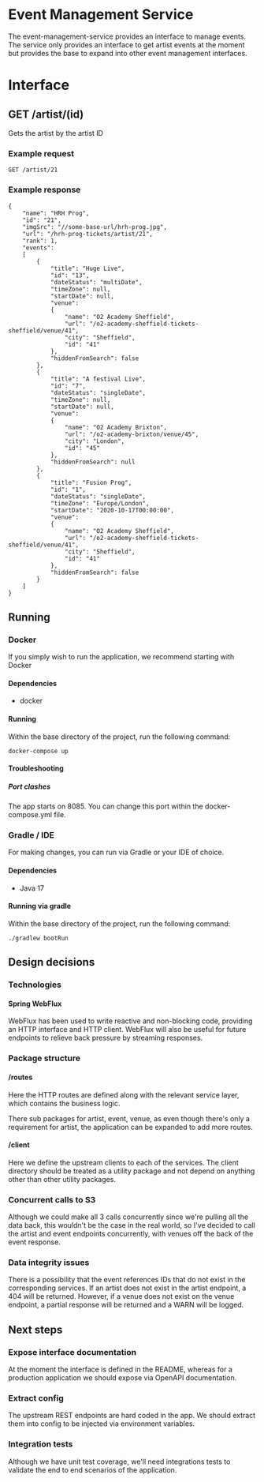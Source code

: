 # Event Management Service
The event-management-service provides an interface to manage events. The service only provides an interface to get artist events at the moment but provides the base to expand into other event management interfaces.

# Interface
## GET /artist/(id)
Gets the artist by the artist ID
### Example request
```
GET /artist/21
```

### Example response
```
{
    "name": "HRH Prog",
    "id": "21",
    "imgSrc": "//some-base-url/hrh-prog.jpg",
    "url": "/hrh-prog-tickets/artist/21",
    "rank": 1,
    "events":
    [
        {
            "title": "Huge Live",
            "id": "13",
            "dateStatus": "multiDate",
            "timeZone": null,
            "startDate": null,
            "venue":
            {
                "name": "O2 Academy Sheffield",
                "url": "/o2-academy-sheffield-tickets-sheffield/venue/41",
                "city": "Sheffield",
                "id": "41"
            },
            "hiddenFromSearch": false
        },
        {
            "title": "A festival Live",
            "id": "7",
            "dateStatus": "singleDate",
            "timeZone": null,
            "startDate": null,
            "venue":
            {
                "name": "O2 Academy Brixton",
                "url": "/o2-academy-brixton/venue/45",
                "city": "London",
                "id": "45"
            },
            "hiddenFromSearch": null
        },
        {
            "title": "Fusion Prog",
            "id": "1",
            "dateStatus": "singleDate",
            "timeZone": "Europe/London",
            "startDate": "2020-10-17T00:00:00",
            "venue":
            {
                "name": "O2 Academy Sheffield",
                "url": "/o2-academy-sheffield-tickets-sheffield/venue/41",
                "city": "Sheffield",
                "id": "41"
            },
            "hiddenFromSearch": false
        }
    ]
}
```

## Running
### Docker 
If you simply wish to run the application, we recommend starting with Docker

#### Dependencies
- docker

#### Running
Within the base directory of the project, run the following command:
```
docker-compose up
```

#### Troubleshooting
##### Port clashes
The app starts on 8085. You can change this port within the docker-compose.yml file.

### Gradle / IDE
For making changes, you can run via Gradle or your IDE of choice.

#### Dependencies
- Java 17

#### Running via gradle 
Within the base directory of the project, run the following command:
```
./gradlew bootRun
```

## Design decisions 
### Technologies
#### Spring WebFlux
WebFlux has been used to write reactive and non-blocking code, providing an HTTP interface and HTTP client. WebFlux will also be useful for future endpoints to relieve back pressure by streaming responses. 

### Package structure
#### /routes
Here the HTTP routes are defined along with the relevant service layer, which contains the business logic. 

There sub packages for artist, event, venue, as even though there's only a requirement for artist, the application can be expanded to add more routes.

#### /client
Here we define the upstream clients to each of the services. The client directory should be treated as a utility package and not depend on anything other than other utility packages.

### Concurrent calls to S3
Although we could make all 3 calls concurrently since we're pulling all the data back, this wouldn't be the case in the real world, so I've decided to call the artist and event endpoints concurrently, with venues off the back of the event response.

### Data integrity issues
There is a possibility that the event references IDs that do not exist in the corresponding services. If an artist does not exist in the artist endpoint, a 404 will be returned. However, if a venue does not exist on the venue endpoint, a partial response will be returned and a WARN will be logged.

## Next steps
### Expose interface documentation
At the moment the interface is defined in the README, whereas for a production application we should expose via OpenAPI documentation.

### Extract config 
The upstream REST endpoints are hard coded in the app. We should extract them into config to be injected via environment variables.

### Integration tests
Although we have unit test coverage, we'll need integrations tests to validate the end to end scenarios of the application. 
